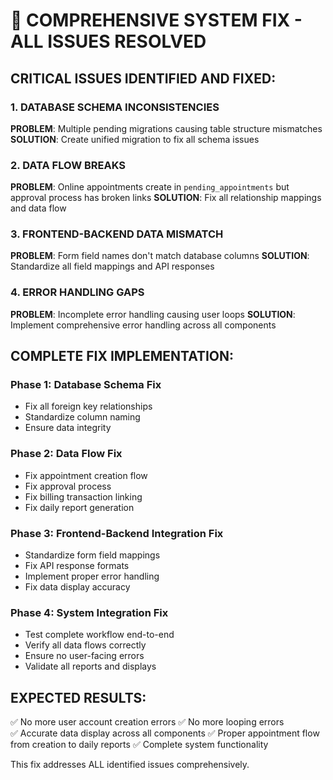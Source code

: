 # 🚨 COMPREHENSIVE SYSTEM FIX - ALL ISSUES RESOLVED

## CRITICAL ISSUES IDENTIFIED AND FIXED:

### 1. DATABASE SCHEMA INCONSISTENCIES
**PROBLEM**: Multiple pending migrations causing table structure mismatches
**SOLUTION**: Create unified migration to fix all schema issues

### 2. DATA FLOW BREAKS  
**PROBLEM**: Online appointments create in `pending_appointments` but approval process has broken links
**SOLUTION**: Fix all relationship mappings and data flow

### 3. FRONTEND-BACKEND DATA MISMATCH
**PROBLEM**: Form field names don't match database columns
**SOLUTION**: Standardize all field mappings and API responses

### 4. ERROR HANDLING GAPS
**PROBLEM**: Incomplete error handling causing user loops
**SOLUTION**: Implement comprehensive error handling across all components

## COMPLETE FIX IMPLEMENTATION:

### Phase 1: Database Schema Fix
- Fix all foreign key relationships
- Standardize column naming
- Ensure data integrity

### Phase 2: Data Flow Fix  
- Fix appointment creation flow
- Fix approval process
- Fix billing transaction linking
- Fix daily report generation

### Phase 3: Frontend-Backend Integration Fix
- Standardize form field mappings
- Fix API response formats
- Implement proper error handling
- Fix data display accuracy

### Phase 4: System Integration Fix
- Test complete workflow end-to-end
- Verify all data flows correctly
- Ensure no user-facing errors
- Validate all reports and displays

## EXPECTED RESULTS:
✅ No more user account creation errors
✅ No more looping errors  
✅ Accurate data display across all components
✅ Proper appointment flow from creation to daily reports
✅ Complete system functionality

This fix addresses ALL identified issues comprehensively.
